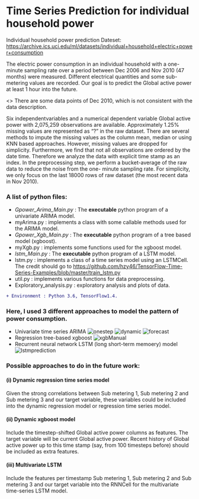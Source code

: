 # Time Series Prediction for individual household power
Individual household power prediction
Dateset: https://archive.ics.uci.edu/ml/datasets/individual+household+electric+power+consumption

The electric power consumption in an individual household with a one-minute sampling rate over a period between Dec 2006
and Nov 2010 (47 months) were measured. Different electrical quantities and some sub-metering values are recorded. 
Our goal is to predict the Global active power at least 1 hour into the future.

<> There are some data points of Dec 2010, which is not consistent with the data description.

Six independentvariables and a numerical dependent variable Global active power with 2,075,259 observations are available. 
Approximately 1.25% missing values are represented as “?” in the raw dataset. There are several methods to impute the missing
values as the column mean, median or using KNN based approaches. However, missing values are dropped for simplicity.
Furthermore, we find that not all observations are ordered by the date time. Therefore we analyze the data with explicit time 
stamp as an index. In the preprocessing step, we perform a bucket-average of the raw data to reduce the noise from the one-
minute sampling rate. For simplicity, we only focus on the last 18000 rows of raw dataset (the most recent data in Nov 2010).

### A list of python files:
+ *Gpower_Arima_Main.py* :  The **executable** python program of a univariate ARIMA model.
+ myArima.py : implements a class with some callable methods used for the ARIMA model.
+ *Gpower_Xgb_Main.py* : The **executable** python program of a tree based model (xgboost).
+ myXgb.py : implements some functions used for the xgboost model.
+ *lstm_Main.py* : The **executable** python program of a LSTM model.
+ lstm.py : implements a class of a time series model using an LSTMCell. The credit should go to https://github.com/hzy46/TensorFlow-Time-Series-Examples/blob/master/train_lstm.py
+ util.py : implements various functions for data preprocessing.
+ Exploratory_analysis.py : exploratory analysis and plots of data.
```diff
+ Environment : Python 3.6, TensorFlow1.4.
```

### Here, I used 3 different approaches to model the pattern of power consumption.
- Univariate time series ARIMA
![onestep](https://user-images.githubusercontent.com/25689659/34470019-001ea4e0-eef7-11e7-822a-5a5132e8ca75.png)
![dynamic](https://user-images.githubusercontent.com/25689659/34470018-0011600a-eef7-11e7-89df-79372c49a791.png)
![forecast](https://user-images.githubusercontent.com/25689659/34470017-0004e848-eef7-11e7-9148-abfb62f95dcc.png)
- Regression tree-based xgboost 
![xgbManual](https://user-images.githubusercontent.com/25689659/34470022-00463b90-eef7-11e7-8a3c-d80df291f7d6.png)
- Recurrent neural network LSTM (long short-term memoery) model
![lstmprediction](https://user-images.githubusercontent.com/25689659/34470474-bc67dd80-eeff-11e7-9061-7a8057b2bd5a.png)

### Possible approaches to do in the future work:
#### (i) Dynamic regression time series model
Given the strong correlations between Sub metering 1, Sub metering 2 and Sub metering 3 and our target variable, 
these variables could be included into the dynamic regression model or regression time series model.

#### (ii) Dynamic xgboost model
Include the timestep-shifted Global active power columns as features. The target variable will be current Global active power. 
Recent history of Global active power up to this time stamp (say, from 100 timesteps before) should be included
as extra features.

#### (iii) Multivariate LSTM
Include the features per timestamp Sub metering 1, Sub metering 2 and Sub metering 3 and our target variable into the RNNCell for the multivariate time-series LSTM model.

